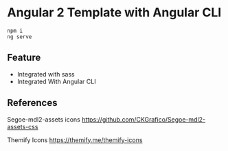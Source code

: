 # Angular 2 Template with Angular CLI

```
npm i
ng serve
```

## Feature

- Integrated with sass
- Integrated With Angular CLI 

## References

Segoe-mdl2-assets icons https://github.com/CKGrafico/Segoe-mdl2-assets-css

Themify Icons https://themify.me/themify-icons



